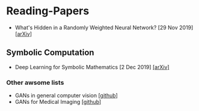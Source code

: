 # Reading-Papers
- What's Hidden in a Randomly Weighted Neural Network? [29 Nov 2019] [[arXiv]](https://arxiv.org/abs/1911.13299v1) 
## Symbolic Computation
- Deep Learning for Symbolic Mathematics [2 Dec 2019] [[arXiv]](https://arxiv.org/abs/1912.01412v1)
### Other awsome lists
- GANs in general computer vision [[github]](https://github.com/nightrome/really-awesome-gan)
- GANs for Medical Imaging [[github]](https://github.com/xinario/awesome-gan-for-medical-imaging)
